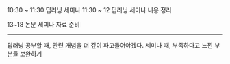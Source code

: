 
10:30 ~ 11:30 딥러닝 세미나
11:30  ~ 12 딥러닝 세미나 내용 정리

13~18 논문 세미나 자료 준비

----

딥러닝 공부할 때, 관련 개념을 더 깊이 파고들어야겠다.
세미나 때, 부족하다고 느낀 부분들 보완하기